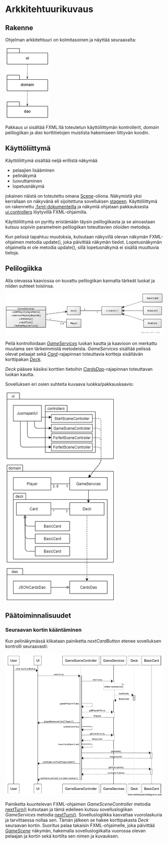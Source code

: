 # Arkkitehtuurikuvaus

## Rakenne

Ohjelman arkkitehtuuri on kolmitasoinen ja näyttää seuraavalta:

![Pakkausrakenne](https://github.com/Jeemlei/ot-harjoitustyo/blob/master/dokumentaatio/Kuvat/pakkausrakenne.png)

Pakkaus _ui_ sisältää FXML:llä toteutetun käyttöliittymän kontrollerit, _domain_ pelilogiikan ja _dao_ korttitietojen muistista hakemiseen liittyvän koodin.

## Käyttöliittymä

Käyttöliittymä sisältää neljä erillistä näkymää

- pelaajien lisääminen
- pelinäkymä
- luovuttaminen
- lopetusnäkymä

jokainen näistä on toteutettu omana [Scene](https://docs.oracle.com/javase/8/javafx/api/javafx/scene/Scene.html)-oliona.  Näkymistä yksi kerrallaan on näkyvänä eli sijoitettuna sovelluksen [stageen](https://docs.oracle.com/javase/8/javafx/api/javafx/stage/Stage.html). Käyttöliittymä on rakennettu [.fxml-dokumenteilla](https://github.com/Jeemlei/ot-harjoitustyo/tree/master/Juomapeli/src/main/resources/fxml) ja näkymiä ohjataan pakkauksesta [ui.controllers](https://github.com/Jeemlei/ot-harjoitustyo/tree/master/Juomapeli/src/main/java/ui/controllers) löytyvillä FXML-ohjaimilla.

Käyttöliittymä on pyritty eristämään täysin pelilogiikasta ja se ainoastaan kutsuu sopivin parametrein pelilogiikan toteuttavien olioiden metodeja.

Kun pelissä tapahtuu muutoksia, kutsutaan näkyvillä olevan näkymän FXML-ohjaimen metodia update(), joka päivittää näkymän tiedot. Lopetusnäkymän ohjaimella ei ole metodia update(), sillä lopetusnäkymä ei sisällä muuttuvia tietoja.

## Pelilogiikka

Alla olevassa kaaviossa on kuvattu pelilogiikan kannalta tärkeät luokat ja niiden suhteet toisiinsa.

![Luokkakaavio](https://github.com/Jeemlei/ot-harjoitustyo/blob/master/dokumentaatio/Kuvat/Luokkakaavio.PNG)

Peliä kontrolloidaan [_GameServices_](https://github.com/Jeemlei/ot-harjoitustyo/blob/master/Juomapeli/src/main/java/domain/GameServices.java) luokan kautta ja kaavioon on merkattu muutama sen tärkeimmistä metodeista. _GameServices_ sisältää pelissä olevat pelaajat sekä [_Card_](https://github.com/Jeemlei/ot-harjoitustyo/blob/master/Juomapeli/src/main/java/domain/deck/Card.java)-rajapinnan toteuttavia kortteja sisältävän korttipakan [_Deck_](https://github.com/Jeemlei/ot-harjoitustyo/blob/master/Juomapeli/src/main/java/domain/deck/Deck.java).

_Deck_ pääsee käsiksi korttien tietoihin [_CardsDao_](https://github.com/Jeemlei/ot-harjoitustyo/blob/master/Juomapeli/src/main/java/dao/CardsDao.java)-rajapinnan toteuttavan luokan kautta.

Sovelluksen eri osien suhteita kuvaava luokka/pakkauskaavio:

![luokka/pakkauskaavio](https://github.com/Jeemlei/ot-harjoitustyo/blob/master/dokumentaatio/Kuvat/luokat%26pakkaukset.png)

## Päätoiminnalisuudet



### Seuraavan kortin kääntäminen

Kun pelinäkymässä klikataan painiketta _nextCardButton_ etenee sovelluksen kontrolli seuraavasti:

![Sekvenssikaavio](https://github.com/Jeemlei/ot-harjoitustyo/blob/master/dokumentaatio/Kuvat/Seuraava_kortti_sekvenssi.png)

Painiketta kuuntelevan FXML-ohjaimen _GameSceneController_ metodia [nextTurn()](https://github.com/Jeemlei/ot-harjoitustyo/blob/master/Juomapeli/src/main/java/ui/controllers/GameSceneController.java#L59) kutsutaan ja tämä edelleen kutsuu sovelluslogiikan _GameServices_ metodia [nextTurn()](https://github.com/Jeemlei/ot-harjoitustyo/blob/d4268909e79de12c0356e652a7596958293e9109/Juomapeli/src/main/java/domain/GameServices.java#L51). Sovelluslogiikka kasvattaa vuorolaskuria ja tarvittaessa nollaa sen. Tämän jälkeen se hakee korttipakasta _Deck_ seuraavan kortin. Suoritus palaa takaisin FXML-ohjaimelle, joka päivittää [_GameScene_](https://github.com/Jeemlei/ot-harjoitustyo/blob/master/Juomapeli/src/main/resources/fxml/GameScene.fxml) näkymän, hakemalla sovelluslogiikalta vuorossa olevan pelaajan ja kortin sekä kortilta sen nimen ja kuvauksen.
